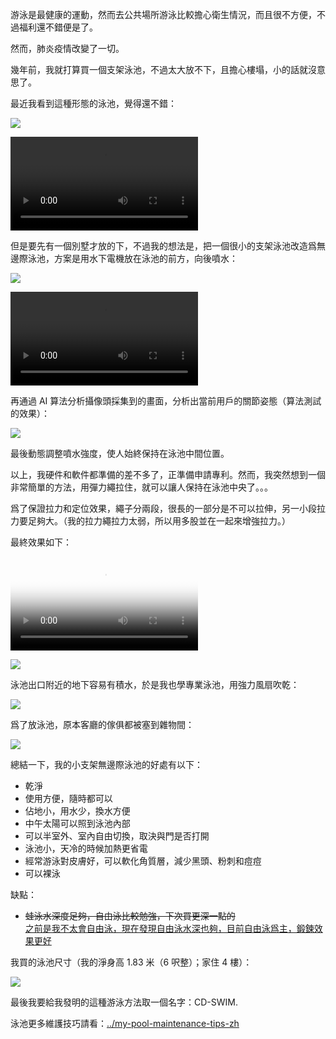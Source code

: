 
游泳是最健康的運動，然而去公共場所游泳比較擔心衛生情況，而且很不方便，不過福利還不錯便是了。

然而，肺炎疫情改變了一切。

幾年前，我就打算買一個支架泳池，不過太大放不下，且擔心樓塌，小的話就沒意思了。

最近我看到這種形態的泳池，覺得還不錯：

<img src="sub/target.jpg" style="max-width:100%">

<video src="sub/target.mp4" style="max-width:100%" controls></video>

但是要先有一個別墅才放的下，不過我的想法是，把一個很小的支架泳池改造爲無邊際泳池，方案是用水下電機放在泳池的前方，向後噴水：

<img src="sub/motor.jpg" style="max-width:100%">

<video src="sub/motor.mp4" style="max-width:100%" controls></video>


再通過 AI 算法分析攝像頭採集到的畫面，分析出當前用戶的關節姿態（算法測試的效果）：

<img src="sub/deep_learning.jpg" style="max-width:100%">


最後動態調整噴水強度，使人始終保持在泳池中間位置。

以上，我硬件和軟件都準備的差不多了，正準備申請專利。然而，我突然想到一個非常簡單的方法，用彈力繩拉住，就可以讓人保持在泳池中央了。。。

爲了保證拉力和定位效果，繩子分兩段，很長的一部分是不可以拉伸，另一小段拉力要足夠大。（我的拉力繩拉力太弱，所以用多股並在一起來增強拉力。）

最終效果如下：

<video src="sub/final_sm.mp4" poster="sub/final_poster.jpg" style="max-width:100%" controls></video>

<img src="sub/final.jpg" style="max-width:100%">

泳池出口附近的地下容易有積水，於是我也學專業泳池，用強力風扇吹乾：

<img src="sub/fan.jpg" style="max-width:100%">

爲了放泳池，原本客廳的傢俱都被塞到雜物間：

<img src="sub/sundries.jpg" style="max-width:100%">

總結一下，我的小支架無邊際泳池的好處有以下：
 - 乾淨
 - 使用方便，隨時都可以
 - 佔地小，用水少，換水方便
 - 中午太陽可以照到泳池內部
 - 可以半室外、室內自由切換，取決與門是否打開
 - 泳池小，天冷的時候加熱更省電
 - 經常游泳對皮膚好，可以軟化角質層，減少黑頭、粉刺和痘痘
 - 可以裸泳

缺點：
 - <del>蛙泳水深度足夠，自由泳比較勉強，下次買更深一點的</del>  
   <ins>之前是我不太會自由泳，現在發現自由泳水深也夠，目前自由泳爲主，鍛鍊效果更好</ins>

我買的泳池尺寸（我的淨身高 1.83 米（6 呎整）；家住 4 樓）：

<img src="sub/size.jpg" style="max-width:100%">

最後我要給我發明的這種游泳方法取一個名字：CD-SWIM.

泳池更多維護技巧請看：<a href="../my-pool-maintenance-tips-zh">../my-pool-maintenance-tips-zh</a>

